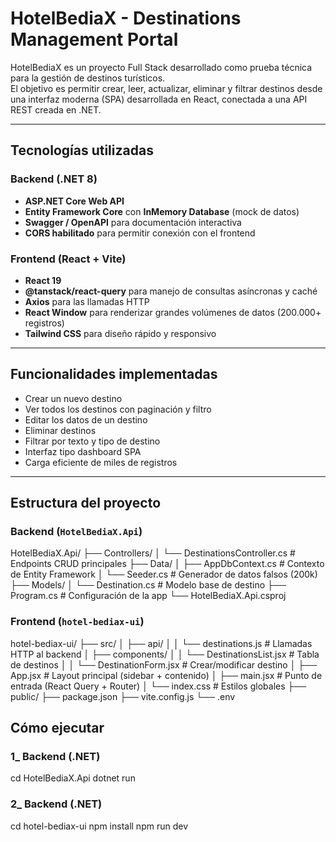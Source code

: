 # HotelBediaX - Destinations Management Portal

HotelBediaX es un proyecto Full Stack desarrollado como prueba técnica para la gestión de destinos turísticos.  
El objetivo es permitir crear, leer, actualizar, eliminar y filtrar destinos desde una interfaz moderna (SPA) desarrollada en React, conectada a una API REST creada en .NET.

---

## Tecnologías utilizadas

### Backend (.NET 8)

- **ASP.NET Core Web API**
- **Entity Framework Core** con **InMemory Database** (mock de datos)
- **Swagger / OpenAPI** para documentación interactiva
- **CORS habilitado** para permitir conexión con el frontend

### Frontend (React + Vite)

- **React 19**
- **@tanstack/react-query** para manejo de consultas asíncronas y caché
- **Axios** para las llamadas HTTP
- **React Window** para renderizar grandes volúmenes de datos (200.000+ registros)
- **Tailwind CSS** para diseño rápido y responsivo

---

## Funcionalidades implementadas

- Crear un nuevo destino
- Ver todos los destinos con paginación y filtro
- Editar los datos de un destino
- Eliminar destinos
- Filtrar por texto y tipo de destino
- Interfaz tipo dashboard SPA
- Carga eficiente de miles de registros

---

## Estructura del proyecto

### Backend (`HotelBediaX.Api`)

HotelBediaX.Api/
├── Controllers/
│ └── DestinationsController.cs # Endpoints CRUD principales
├── Data/
│ ├── AppDbContext.cs # Contexto de Entity Framework
│ └── Seeder.cs # Generador de datos falsos (200k)
├── Models/
│ └── Destination.cs # Modelo base de destino
├── Program.cs # Configuración de la app
└── HotelBediaX.Api.csproj

### Frontend (`hotel-bediax-ui`)

hotel-bediax-ui/
├── src/
│ ├── api/
│ │ └── destinations.js # Llamadas HTTP al backend
│ ├── components/
│ │ └── DestinationsList.jsx # Tabla de destinos
│ │ └── DestinationForm.jsx # Crear/modificar destino
│ ├── App.jsx # Layout principal (sidebar + contenido)
│ ├── main.jsx # Punto de entrada (React Query + Router)
│ └── index.css # Estilos globales
├── public/
├── package.json
├── vite.config.js
└── .env

## Cómo ejecutar

### 1\_ Backend (.NET)

cd HotelBediaX.Api
dotnet run

### 2\_ Backend (.NET)

cd hotel-bediax-ui
npm install
npm run dev
